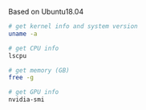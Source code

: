 Based on Ubuntu18.04
```bash
# get kernel info and system version
uname -a

# get CPU info
lscpu

# get memory (GB)
free -g

# get GPU info
nvidia-smi
```
